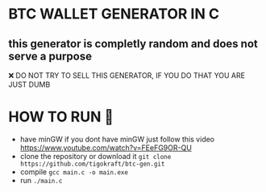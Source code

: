 #  BTC WALLET GENERATOR IN C
## this generator is completly random and does not serve a purpose
  ❌ DO NOT TRY TO SELL THIS GENERATOR, IF YOU DO THAT YOU ARE JUST DUMB

# HOW TO RUN 🚀
  - have minGW
      if you dont have minGW just follow this video https://www.youtube.com/watch?v=FEeFG9OR-QU
  - clone the repository or download it
      ```git clone https://github.com/tigokraft/btc-gen.git```
  - compile
      ```gcc main.c -o main.exe```
  - run
      ```./main.c```
